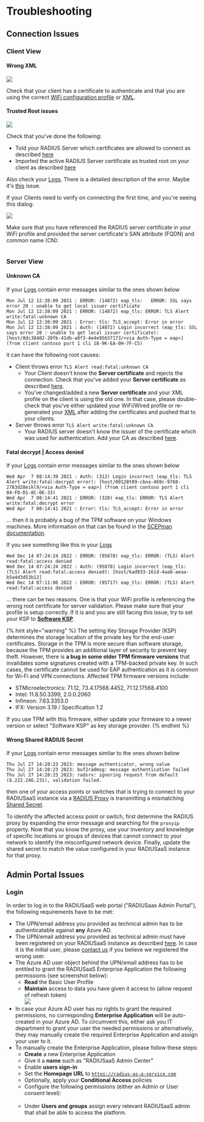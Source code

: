 # Troubleshooting

## Connection Issues

### Client View

#### Wrong XML&#x20;

![](<../.gitbook/assets/image (43).png>)

Check that your client has a certificate to authenticate and that you are using the correct [WiFi configuration profile](../azure/microsoft-intune/wifi-profile/) or [XML](../portal/settings/settings-trusted-roots/xml.md#wifi).

#### Trusted Root issues&#x20;

![](<../.gitbook/assets/image (44).png>)

Check that you've done the following:&#x20;

* Told your RADIUS Server which certificates are allowed to connect as described [here](../portal/settings/settings-trusted-roots/trusted-roots.md#add)
* Imported the active RADIUS Server certificate as trusted root on your client as described [here](../azure/microsoft-intune/trusted-root.md#to-add-a-trusted-root-profile-for-your-clients)

Also check your [Logs](../portal/insights/log.md#logs). There is a detailed description of the error. Maybe it's [this](trubleshooting.md#fatal-decrypt-error) issue.

If your Clients need to verify on connecting the first time, and you're seeing this dialog:

![](<../.gitbook/assets/image (60).png>)

Make sure that you have referenced the RADIUS server certificate in your WiFi profile and provided the server certificate's SAN attribute (FQDN) and common name (CN):

<figure><img src="../.gitbook/assets/image (2) (2) (1).png" alt=""><figcaption></figcaption></figure>

### Server View

#### Unknown CA

If your [Logs](../portal/insights/log.md#logs) contain error messages similar to the ones shown below

```
Mon Jul 12 12:38:09 2021 : ERROR: (14872) eap_tls:   ERROR: SSL says error 20 : unable to get local issuer certificate
Mon Jul 12 12:38:09 2021 : ERROR: (14872) eap_tls: ERROR: TLS Alert write:fatal:unknown CA
Mon Jul 12 12:38:09 2021 : Error: tls: TLS_accept: Error in error
Mon Jul 12 12:38:09 2021 : Auth: (14872) Login incorrect (eap_tls: SSL says error 20 : unable to get local issuer certificate): [host/8dc38402-20fb-41db-a8f3-4e4e95637173/<via Auth-Type = eap>] (from client contoso port 1 cli 18-9K-EA-0H-7F-C5)
```

it can have the following root causes:&#x20;

* Client throws error `TLS Alert read:fatal:unknown CA`
  * Your Client doesn't know the **Server certificate** and rejects the connection. Check that you've added your **Server certificate** as described [here](../azure/microsoft-intune/trusted-root.md#adding-a-trusted-root-profile-for-your-clients).
  * You've changed/added a new **Server certificate** and your XML profile on the client is using the old one. In that case, please double-check that you've either updated your WiFi/Wired profile or re-generated your [XML](../portal/settings/settings-trusted-roots/xml.md#wifi) after adding the certificates and pushed that to your clients.&#x20;
* Server throws error `TLS Alert write:fatal:unknown CA`
  * Your RADIUS server doesn't know the issuer of the certificate which was used for authentication. Add your CA as described [here](../portal/settings/settings-trusted-roots/trusted-roots.md#add).

#### Fatal decrypt | Access denied

If your [Logs](../portal/insights/log.md#logs) contain error messages similar to the ones shown below

```
Wed Apr  7 08:14:39 2021 : Auth: (312) Login incorrect (eap_tls: TLS Alert write:fatal:decrypt error): [host/00128t09-cbna-469c-9768-2783d28eikl9/<via Auth-Type = eap>] (from client contoso port 1 cli 84-FD-D1-8C-0E-33)
Wed Apr  7 08:14:41 2021 : ERROR: (320) eap_tls: ERROR: TLS Alert write:fatal:decrypt error
Wed Apr  7 08:14:41 2021 : Error: tls: TLS_accept: Error in error
```

... then it is probably a bug of the TPM software on your Windows machines. More information on that can be found in the [SCEPman documentation](https://docs.scepman.com/certificate-deployment/microsoft-intune/windows-10#key-storage-provider-ksp-enroll-to-trusted-platform-module-tpm-ksp-otherwise-fail).

If you see something like this in your [Logs](../portal/insights/log.md#logs)

```
Wed Dec 14 07:24:24 2022 : ERROR: (95878) eap_tls: ERROR: (TLS) Alert read:fatal:access denied
Wed Dec 14 07:24:24 2022 : Auth: (95878) Login incorrect (eap_tls: (TLS) Alert read:fatal:access denied): [host/kad933-161d-4aa8-aeaa-b5a4d3d53b12]
Wed Dec 14 07:11:06 2022 : ERROR: (95717) eap_tls: ERROR: (TLS) Alert read:fatal:access denied
```

... there can be two reasons. One is that your WiFi profile is referencing the wrong root certificate for server validation. Please make sure that your profile is setup correctly. If it is and you are still facing this issue, try to set your KSP to [**Software KSP**](https://docs.scepman.com/certificate-deployment/microsoft-intune/windows-10#key-storage-provider-ksp-enroll-to-trusted-platform-module-tpm-ksp-otherwise-fail).&#x20;

{% hint style="warning" %}
The setting Key Storage Provider (KSP) determines the storage location of the private key for the end-user certificates. Storage in the TPM is more secure than software storage, because the TPM provides an additional layer of security to prevent key theft. However, there is **a bug in some older TPM firmware versions** that invalidates some signatures created with a TPM-backed private key. In such cases, the certificate cannot be used for EAP authentication as it is common for Wi-Fi and VPN connections. Affected TPM firmware versions include:

* STMicroelectronics: 71.12, 73.4.17568.4452, 71.12.17568.4100
* Intel: 11.8.50.3399, 2.0.0.2060
* Infineon: 7.63.3353.0
* IFX: Version 3.19 / Specification 1.2

If you use TPM with this firmware, either update your firmware to a newer version or select "Software KSP" as key storage provider.
{% endhint %}

#### Wrong Shared RADIUS Secret

If your [Logs](../portal/insights/log.md#logs) contain error messages similar to the ones shown below

```
Thu Jul 27 14:28:23 2023: message authenticator, wrong value
Thu Jul 27 14:28:23 2023: buf2radmsg: message authentication failed
Thu Jul 27 14:28:23 2023: radsrv: ignoring request from default (8.222.246.231), validation failed.
```

then one of your access points or switches that is trying to connect to your RADIUSaaS instance via a [RADIUS Proxy](../portal/settings/settings-proxy.md) is transmitting a mismatching [Shared Secret](../portal/settings/settings-server/ports-and-ip-addresses.md#shared-secrets).

To identify the affected access point or switch, first determine the RADIUS proxy by expanding the error message and searching for the `proxyip` property. Now that you know the proxy, use your inventory and knowledge of specific locations or groups of devices that cannot connect to your network to identify the misconfigured network device. Finally, update the shared secret to match the value configured in your RADIUSaaS instance for that proxy.

## Admin Portal Issues

### Login

In order to log in to the RADIUSaaS web portal ("RADIUSaas Admin Portal"), the following requirements have to be met:

* The UPN/email address you provided as technical admin has to be authenticatable against **any** Azure AD.
* The UPN/email address you provided as technical admin must have been registered on your RADIUSaaS instance as described [here](../portal/settings/permissions.md). In case it is the initial user, please [contact us](https://www.radius-as-a-service.com/help/) if you believe we registered the wrong user.
* The Azure AD user object behind the UPN/email address has to be entitled to grant the RADIUSaaS Enterprise Application the following permissions (see screenshot below):
  * **Read** the Basic User Profile
  * **Maintain** access to data you have given it access to (allow request of refresh token)\
    ![](../.gitbook/assets/Screenshot\_2022-04-11\_at\_09\_31\_26.png)
* In case your Azure AD user has no rights to grant the required permissions, no corresponding **Enterprise Application** will be auto-created in your Azure AD. To circumvent this, either ask you IT department to grant your user the needed permissions or alternatively, they may manually create the required Enterprise Application and assign your user to it.
* To manually create the Enterprise Application, please follow these steps:
  * **Create** a new Enterprise Application
  * Give it a **name** such as "RADIUSaaS Admin Center"
  * Enable **users sign-in**
  * Set the **Homepage URL** to [`https://radius-as-a-service.com`](https://radius-as-a-service.com)
  * Optionally, apply your **Conditional Access** policies
  * Configure the following permissions (either an Admin or User consent level):\
    <img src="../.gitbook/assets/image (78) (1) (1) (1).png" alt="" data-size="original">
  * Under **Users and groups** assign every relevant RADIUSaaS admin that shall be able to access the platform.
